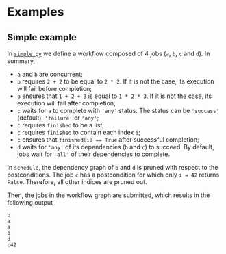 # Examples

## Simple example

In [`simple.py`](simple.py) we define a workflow composed of 4 jobs (`a`, `b`, `c` and `d`). In summary,

* `a` and `b` are concurrent;
* `b` requires `2 + 2` to be equal to `2 * 2`. If it is not the case, its execution will fail before completion;
* `b` ensures that `1 + 2 + 3` is equal to `1 * 2 * 3`. If it is not the case, its execution will fail after completion;
* `c` waits for `a` to complete with `'any'` status. The status can be `'success'` (default), `'failure'` or `'any'`;
* `c` requires `finished` to be a list;
* `c` requires `finished` to contain each index `i`;
* `c` ensures that `finished[i] == True` after successful completion;
* `d` waits for `'any'` of its dependencies (`b` and `c`) to succeed. By default, jobs wait for `'all'` of their dependencies to complete.

In `schedule`, the dependency graph of `b` and `d` is pruned with respect to the postconditions. The job `c` has a postcondition for which only `i = 42` returns `False`. Therefore, all other indices are pruned out.

Then, the jobs in the workflow graph are submitted, which results in the following output

```console
b
a
a
b
d
c42
```

